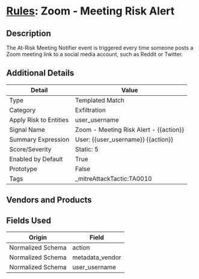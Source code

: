 # [Rules](README.md): Zoom - Meeting Risk Alert

## Description
The At-Risk Meeting Notifier event is triggered every time someone posts a Zoom meeting link to a social media account, such as Reddit or Twitter.

## Additional Details
|Detail|Value|
|----|----|
|Type|Templated Match|
|Category|Exfiltration|
|Apply Risk to Entities|user_username|
|Signal Name|Zoom - Meeting Risk Alert - {{action}}|
|Summary Expression|User: {{user_username}} {{action}}|
|Score/Severity|Static: 5|
|Enabled by Default|True|
|Prototype|False|
|Tags|_mitreAttackTactic:TA0010|
## Vendors and Products


## Fields Used

|Origin|Field|
|----|----|
|Normalized Schema|action|
|Normalized Schema|metadata_vendor|
|Normalized Schema|user_username|



